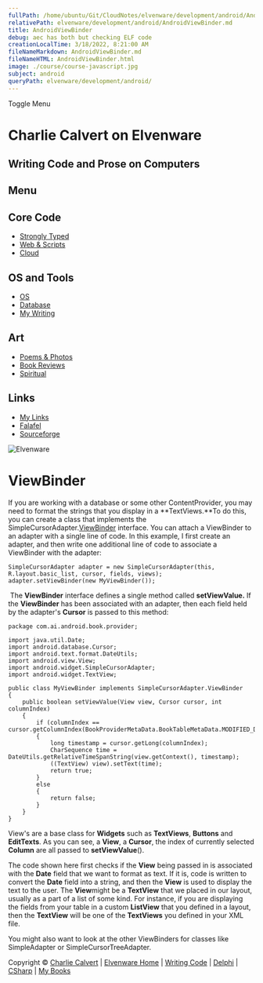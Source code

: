 ```yaml
---
fullPath: /home/ubuntu/Git/CloudNotes/elvenware/development/android/AndroidViewBinder.md
relativePath: elvenware/development/android/AndroidViewBinder.md
title: AndroidViewBinder
debug: aec has both but checking ELF code
creationLocalTime: 3/18/2022, 8:21:00 AM
fileNameMarkdown: AndroidViewBinder.md
fileNameHTML: AndroidViewBinder.html
image: ./course/course-javascript.jpg
subject: android
queryPath: elvenware/development/android/
---
```


<!-- toc -->
<!-- tocstop -->

Toggle Menu

Charlie Calvert on Elvenware
============================

Writing Code and Prose on Computers
-----------------------------------

Menu
----

Core Code
---------

-   [Strongly Typed](../index.html)
-   [Web & Scripts](../web/index.html)
-   [Cloud](../cloud/index.shtml)

OS and Tools
------------

-   [OS](../../os/index.html)
-   [Database](../database/index.html)
-   [My Writing](../../books/index.html)

Art
---

-   [Poems & Photos](../../Art/index.html)
-   [Book Reviews](../../books/reading/index.html)
-   [Spiritual](../../spirit/index.html)

Links
-----

-   [My Links](../../links.html)
-   [Falafel](http://www.falafel.com/)
-   [Sourceforge](http://sourceforge.net/projects/elvenware/)

![Elvenware](../../images/elvenwarelogo.png)

ViewBinder
==========

If you are working with a database or some other ContentProvider, you
may need to format the strings that you display in a **TextViews.**To do
this, you can create a class that implements the
SimpleCursorAdapter.[ViewBinder](http://developer.android.com/reference/android/widget/SimpleCursorAdapter.ViewBinder.html)
interface. You can attach a ViewBinder to an adapter with a single line
of code. In this example, I first create an adapter, and then write one
additional line of code to associate a ViewBinder with the adapter:

~~~~ {.code}
SimpleCursorAdapter adapter = new SimpleCursorAdapter(this, R.layout.basic_list, cursor, fields, views);
adapter.setViewBinder(new MyViewBinder());
~~~~

 The **ViewBinder** interface defines a single method called
**setViewValue.** If the **ViewBinder** has been associated with an
adapter, then each field held by the adapter's **Cursor** is passed to
this method:

~~~~ {.code}
package com.ai.android.book.provider;

import java.util.Date;
import android.database.Cursor;
import android.text.format.DateUtils;
import android.view.View;
import android.widget.SimpleCursorAdapter;
import android.widget.TextView;

public class MyViewBinder implements SimpleCursorAdapter.ViewBinder 
{
    public boolean setViewValue(View view, Cursor cursor, int columnIndex) 
    {
        if (columnIndex == cursor.getColumnIndex(BookProviderMetaData.BookTableMetaData.MODIFIED_DATE)) 
        {           
            long timestamp = cursor.getLong(columnIndex); 
            CharSequence time = DateUtils.getRelativeTimeSpanString(view.getContext(), timestamp); 
            ((TextView) view).setText(time); 
            return true;
        } 
        else 
        {
            return false;
        }       
    }
}
~~~~

View's are a base class for **Widgets** such as **TextViews**,
**Buttons** and **EditTexts**. As you can see, a **View**, a **Cursor**,
the index of currently selected **Column** are all passed to
**setViewValue**().

The code shown here first checks if the **View** being passed in is
associated with the **Date** field that we want to format as text. If it
is, code is written to convert the **Date** field into a string, and
then the **View** is used to display the text to the user. The
**View**might be a **TextView** that we placed in our layout, usually as
a part of a list of some kind. For instance, if you are displaying the
fields from your table in a custom **ListView** that you defined in a
layout, then the **TextView** will be one of the **TextViews** you
defined in your XML file.

You might also want to look at the other ViewBinders for classes like
SimpleAdapter or SimpleCursorTreeAdapter.

Copyright © [Charlie Calvert](../../index.html) | [Elvenware
Home](../../index.html) | [Writing Code](../index.html) |
[Delphi](../delphi/index.html) | [CSharp](../csharp/index.html) | [My
Books](../../books/index.html)
